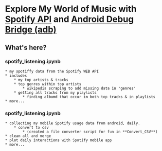 # Explore My World of Music with [Spotify API]('https://developer.spotify.com/) and [Android Debug Bridge (adb)]('https://developer.android.com/tools/adb)

## What's here?

### spotify_listening.ipynb
    * my spotiffy data from the Spotify WEB API
    * includes
        * my top artists & tracks
        * top genres within top artists
            * wikipedia scraping to add missing data in 'genres'
        * getting all tracks from my playlists
            * finding albumd that occur in both top tracks & in playlists
    * more...

###  spotify_listening.ipynb
    * collecting my mobile Spotify usage data from android, daily.
        * convert to csv
            * (created a file converter script for fun in **Convert_CSV**)
    * clean all and merge
    * plot daily interactions with Spotify mobile app
    * more...